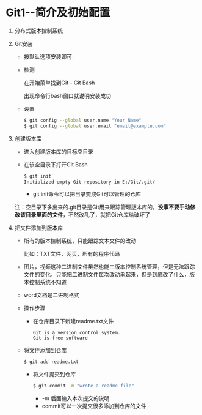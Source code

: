 # Git1--简介及初始配置

1. 分布式版本控制系统

2. Git安装

   + 按默认选项安装即可

   + 检测

     在开始菜单找到Git - Git Bash

     出现命令行bash窗口就说明安装成功

   + 设置

     ```bash
     $ git config --global user.name "Your Name"
     $ git config --global user.email "email@example.com"
     ```

3. 创建版本库

   + 进入创建版本库的目标空目录

   + 在该空目录下打开Git Bash

     ```bash
     $ git init
     Initialized empty Git repository in E:/Git/.git/
     ```
     
     + git init命令可以把目录变成Git可以管理的仓库

   注：空目录下多出来的.git目录是Git用来跟踪管理版本库的，**没事不要手动修改该目录里面的文件**，不然改乱了，就把Git仓库给破坏了

4. 把文件添加到版本库

   + 所有的版本控制系统，只能跟踪文本文件的改动

     比如：TXT文件，网页，所有的程序代码

   + 图片，视频这种二进制文件虽然也能由版本控制系统管理，但是无法跟踪文件的变化，只能把二进制文件每次改动串起来，但是到底改了什么，版本控制系统不知道
   
   + word文档是二进制格式
   
   + 操作步骤
   
     + 在仓库目录下新建readme.txt文件
   
       ```
       Git is a version control system.
       Git is free software
       ```
     
   + 将文件添加到仓库
     
       ```bash
       $ git add readme.txt
     ```
     
     + 将文件提交到仓库
     
       ```bash
       $ git commit -m "wrote a readme file"
       ```
     
       + -m 后面输入本次提交的说明
       + commit可以一次提交很多添加到仓库的文件


